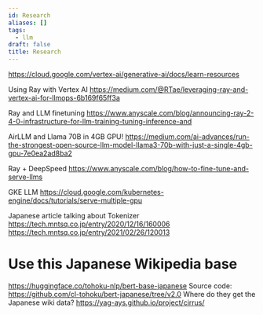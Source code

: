 ```yaml
---
id: Research
aliases: []
tags:
  - llm
draft: false
title: Research
---
```

https://cloud.google.com/vertex-ai/generative-ai/docs/learn-resources

Using Ray with Vertex AI
https://medium.com/@RTae/leveraging-ray-and-vertex-ai-for-llmops-6b169f65ff3a

Ray and LLM finetuning
https://www.anyscale.com/blog/announcing-ray-2-4-0-infrastructure-for-llm-training-tuning-inference-and

AirLLM and Llama 70B in 4GB GPU!
https://medium.com/ai-advances/run-the-strongest-open-source-llm-model-llama3-70b-with-just-a-single-4gb-gpu-7e0ea2ad8ba2

Ray + DeepSpeed 
https://www.anyscale.com/blog/how-to-fine-tune-and-serve-llms

GKE LLM
https://cloud.google.com/kubernetes-engine/docs/tutorials/serve-multiple-gpu

Japanese article talking about Tokenizer
https://tech.mntsq.co.jp/entry/2020/12/16/160006
https://tech.mntsq.co.jp/entry/2021/02/26/120013

# Use this Japanese Wikipedia base
https://huggingface.co/tohoku-nlp/bert-base-japanese
Source code: https://github.com/cl-tohoku/bert-japanese/tree/v2.0
Where do they get the Japanese wiki data?
https://yag-ays.github.io/project/cirrus/
